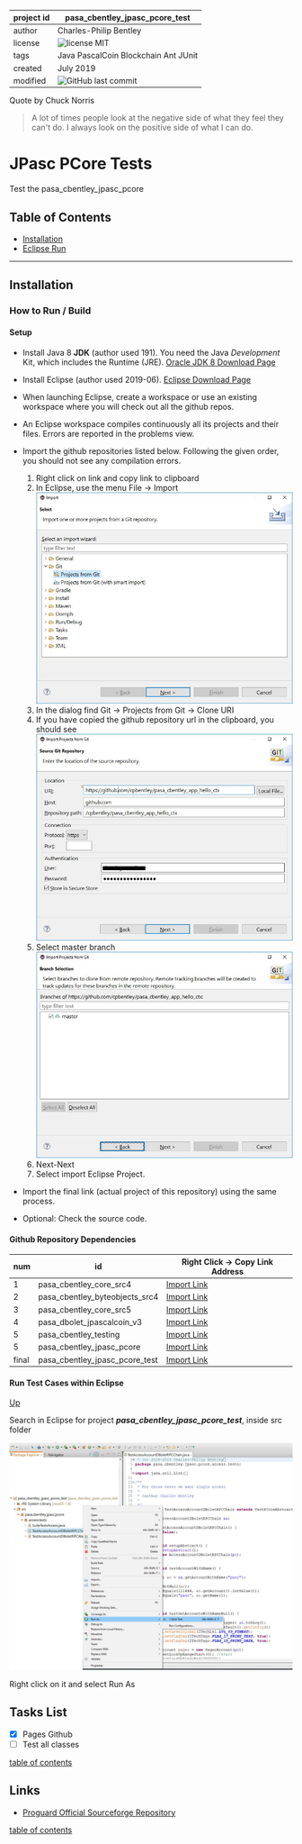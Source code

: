 

project id | pasa_cbentley_jpasc_pcore_test
------------ | -------------
author | Charles-Philip Bentley
license | ![license MIT](https://img.shields.io/badge/license-MIT-yellowgreen.svg?style=plastic)
tags | Java PascalCoin Blockchain Ant JUnit
created | July 2019
modified | ![GitHub last commit](https://img.shields.io/github/last-commit/cpbentley/pasa_cbentley_jpasc_pcore_test.svg?style=plastic)

Quote by Chuck Norris
> A lot of times people look at the negative side of what they feel they can't do. I always look on the positive side of what I can do.

# JPasc PCore Tests

Test the pasa_cbentley_jpasc_pcore

## Table of Contents
  * [Installation](#installation)
  * [Eclipse Run](#run-test-cases-within-eclipse)

***

## Installation

### How to Run / Build

[//]: # (This may be the most platform independent comment)

#### Setup <a name="setup"></a>

* Install Java 8 **JDK** (author used 191). You need the Java _Development_ Kit, which includes the Runtime (JRE). [Oracle JDK 8 Download Page](https://www.oracle.com/technetwork/java/javase/downloads/jdk8-downloads-2133151.html "Lastest JDK 8 from Oracle")
* Install Eclipse (author used 2019-06). [Eclipse Download Page](https://www.eclipse.org/downloads/ "https://www.eclipse.org/downloads/")
* When launching Eclipse, create a workspace or use an existing workspace where you will check out all the github repos.

* An Eclipse workspace compiles continuously all its projects and their files. Errors are reported in the problems view.

* Import the github repositories listed below. Following the given order, you should not see any compilation errors.

  1. Right click on link and copy link to clipboard
  2. In Eclipse, use the menu File -> Import
  ![eclipse_run_as.jpg](https://github.com/cpbentley/pasa_cbentley_app_hello_ctx/blob/master/res/tutorial/eclipse_import_git.jpg)
  3. In the dialog find Git -> Projects from Git -> Clone URI
  4. If you have copied the github repository url in the clipboard, you should see
    ![eclipse_run_as.jpg](https://github.com/cpbentley/pasa_cbentley_app_hello_ctx/blob/master/res/tutorial/eclipse_git_cloneuri.jpg)
  5. Select master branch
   ![eclipse_run_as.jpg](https://github.com/cpbentley/pasa_cbentley_app_hello_ctx/blob/master/res/tutorial/eclipse_git_branch.jpg)
  6. Next-Next
  7. Select import Eclipse Project.

* Import the final link (actual project of this repository) using the same process.
* Optional: Check the source code.

#### Github Repository Dependencies

num | id | Right Click -> Copy Link Address
----| -- | -------------
1 | pasa_cbentley_core_src4 | [Import Link](https://github.com/cpbentley/pasa_cbentley_core_src4)
2 | pasa_cbentley_byteobjects_src4 | [Import Link](https://github.com/cpbentley/pasa_cbentley_byteobjects_src4)
3 | pasa_cbentley_core_src5 | [Import Link](https://github.com/cpbentley/pasa_cbentley_core_src5)
4 | pasa_dbolet_jpascalcoin_v3 | [Import Link](https://github.com/cpbentley/pasa_dbolet_jpascalcoin_v3)
5 | pasa_cbentley_testing | [Import Link](https://github.com/cpbentley/pasa_cbentley_testing)
5 | pasa_cbentley_jpasc_pcore | [Import Link](https://github.com/cpbentley/pasa_cbentley_jpasc_pcore)
final | pasa_cbentley_jpasc_pcore_test | [Import Link](https://github.com/cpbentley/pasa_cbentley_jpasc_pcore_test)


#### Run Test Cases within Eclipse
[Up](#table-of-contents)

Search in Eclipse for project **_pasa_cbentley_jpasc_pcore_test_**, inside src folder

 ![eclipse_run_as.jpg](https://github.com/cpbentley/pasa_cbentley_app_hello_ctx/blob/master/res/tutorial/eclipse_run_unit_test.jpg)
 
Right click on it and select Run As


## Tasks List

- [x] Pages Github
- [ ] Test all classes

[table of contents](#table-of-contents)

## Links

 * [Proguard Official Sourceforge Repository](https://sourceforge.net/projects/proguard/ "Proguard on sourceforge.net")


[table of contents](#table-of-contents)

